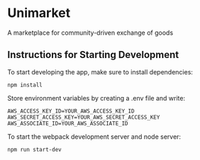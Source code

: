 # Unimarket
A marketplace for community-driven exchange of goods

## Instructions for Starting Development
To start developing the app, make sure to install dependencies:
```
npm install
```

Store environment variables by creating a .env file and write:
```
AWS_ACCESS_KEY_ID=YOUR_AWS_ACCESS_KEY_ID
AWS_SECRET_ACCESS_KEY=YOUR_AWS_SECRET_ACCESS_KEY
AWS_ASSOCIATE_ID=YOUR_AWS_ASSOCIATE_ID
```

To start the webpack development server and node server:
```
npm run start-dev
```
